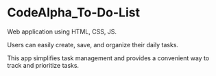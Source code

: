 # CodeAlpha_To-Do-List

Web application using HTML, CSS, JS.

Users can easily create, save, and organize their daily tasks.

This app simplifies task management and provides a convenient way to track and prioritize tasks.